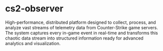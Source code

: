 # cs2-observer
High-performance, distributed platform designed to collect, process, and analyze vast streams of telemetry data from Counter-Strike game servers. The system captures every in-game event in real-time and transforms this chaotic data stream into structured information ready for advanced analytics and visualization.
